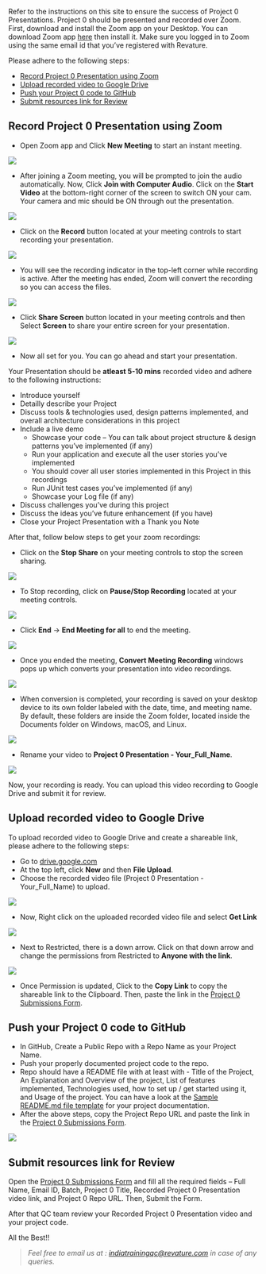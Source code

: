 Refer to the instructions on this site to ensure the success of Project 0 Presentations. Project 0 should be presented and recorded over Zoom. First, download and install the Zoom app on your Desktop. You can download Zoom app [here](https://www.zoom.us/download) then install it. Make sure you logged in to Zoom using the same email id that you’ve registered with Revature. 

Please adhere to the following steps:
  - [Record Project 0 Presentation using Zoom](./index.md#record-your-project-0-presentation)
  - [Upload recorded video to Google Drive](./index.md#upload-recorded-video-to-google-drive)
  - [Push your Project 0 code to GitHub](./index.md#push-your-project-0-code-to-github)
  - [Submit resources link for Review](./index.md#submit-resources-link-for-review)

## Record Project 0 Presentation using Zoom

- Open Zoom app and Click **New Meeting** to start an instant meeting.

![](./images/image1.PNG)

- After joining a Zoom meeting, you will be prompted to join the audio automatically. Now, Click **Join with Computer Audio**. Click on the **Start Video** at the bottom-right corner of the screen to switch ON your cam. Your camera and mic should be ON through out the presentation.

![](./images/image2.PNG)

- Click on the **Record** button located at your meeting controls to start recording your presentation. 

![](./images/image3.PNG)

- You will see the recording indicator in the top-left corner while recording is active. After the meeting has ended, Zoom will convert the recording so you can access the files.

![](./images/image4.PNG)

- Click **Share Screen** button located in your meeting controls and then Select **Screen** to share your entire screen for your presentation.

![](./images/image5.PNG)

-  Now all set for you. You can go ahead and start your presentation.

Your Presentation should be  **atleast 5-10 mins** recorded video and adhere to the following instructions: 

  - Introduce yourself  
  - Detailly describe your Project 
  - Discuss tools & technologies used, design patterns implemented, and overall architecture considerations in this project
  - Include a live demo 
    - Showcase your code – You can talk about project structure & design patterns you’ve implemented (if any) 
    - Run your application and execute all the user stories you’ve implemented 
    - You should cover all user stories implemented in this Project in this recordings 
    - Run JUnit test cases you’ve implemented (if any) 
    - Showcase your Log file (if any) 
  - Discuss challenges you’ve during this project 
  - Discuss the ideas you’ve future enhancement (if you have)
  - Close your Project Presentation with a Thank you Note

After that, follow below steps to get your zoom recordings:

- Click on the **Stop Share** on your meeting controls to stop the screen sharing.

![](./images/image6.png)

- To Stop recording, click on **Pause/Stop Recording** located at your meeting controls.

![](./images/image7.png)

- Click **End** -> **End Meeting for all** to end the meeting. 

![](./images/image8.png)

- Once you ended the meeting, **Convert Meeting Recording** windows pops up which converts your presentation into video recordings.

![](./images/image9.png)

- When conversion is completed, your recording is saved on your desktop device to its own folder labeled with the date, time, and meeting name. By default, these folders are inside the Zoom folder, located inside the Documents folder on Windows, macOS, and Linux.

![](./images/image10.png)

- Rename your video to **Project 0 Presentation - Your_Full_Name**. 

![](./images/image11.png)

Now, your recording is ready. You can upload this video recording to Google Drive and submit it for review.

## Upload recorded video to Google Drive

To upload recorded video to Google Drive and create a shareable link, please adhere to the following steps:

- Go to [drive.google.com](https://drive.google.com/)
- At the top left, click **New** and then  **File Upload**.
- Choose the recorded video file (Project 0 Presentation - Your_Full_Name) to upload.

![](./images/image12.png)

- Now, Right click on the uploaded recorded video file and select **Get Link**

![](./images/image13.png)

- Next to Restricted, there is a down arrow. Click on that down arrow and change the permissions from Restricted to **Anyone with the link**.

![](./images/images14.png)

- Once Permission is updated, Click to the **Copy Link** to copy the shareable link to the Clipboard. Then, paste the link in the [Project 0 Submissions Form](https://forms.office.com/r/KNyE8qaezj).


## Push your Project 0 code to GitHub

- In GitHub, Create a Public Repo with a Repo Name as your Project Name. 
- Push your properly documented project code to the repo. 
- Repo should have a README file with at least with - Title of the Project, An Explanation and Overview of the project, List of features implemented, Technologies used, how to set up / get started using it, and Usage of the project. You can have a look at the [Sample README.md file template](https://github.com/PorkodiVenkatesh/PROJECT-NAME) for your project documentation. 
- After the above steps, copy the Project Repo URL and paste the link in the [Project 0 Submissions Form](https://forms.office.com/r/KNyE8qaezj).

![](./images/GithubProjectUrl.png)

## Submit resources link for Review

Open the [Project 0 Submissions Form](https://forms.office.com/r/KNyE8qaezj) and fill all the required fields – Full Name, Email ID, Batch, Project 0 Title, Recorded Project 0 Presentation video link, and Project 0 Repo URL. Then, Submit the Form. 

After that QC team review your Recorded Project 0 Presentation video and your project code.  

All the Best!! 

 
 > *Feel free to email us at : [indiatrainingqc@revature.com](mailto:indiatrainingqc@revature.com) in case of any queries.*
